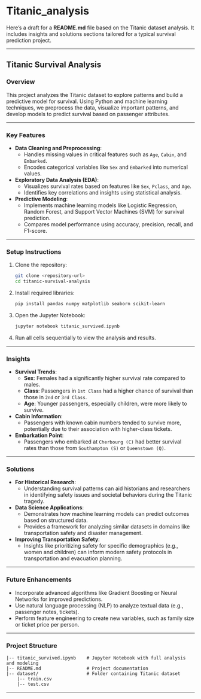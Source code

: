# Titanic_analysis
Here’s a draft for a **README.md** file based on the Titanic dataset analysis. It includes insights and solutions sections tailored for a typical survival prediction project.

---

## **Titanic Survival Analysis**

### **Overview**
This project analyzes the Titanic dataset to explore patterns and build a predictive model for survival. Using Python and machine learning techniques, we preprocess the data, visualize important patterns, and develop models to predict survival based on passenger attributes.

---

### **Key Features**
- **Data Cleaning and Preprocessing**:
  - Handles missing values in critical features such as `Age`, `Cabin`, and `Embarked`.
  - Encodes categorical variables like `Sex` and `Embarked` into numerical values.
- **Exploratory Data Analysis (EDA)**:
  - Visualizes survival rates based on features like `Sex`, `Pclass`, and `Age`.
  - Identifies key correlations and insights using statistical analysis.
- **Predictive Modeling**:
  - Implements machine learning models like Logistic Regression, Random Forest, and Support Vector Machines (SVM) for survival prediction.
  - Compares model performance using accuracy, precision, recall, and F1-score.

---

### **Setup Instructions**
1. Clone the repository:
   ```bash
   git clone <repository-url>
   cd titanic-survival-analysis
   ```
2. Install required libraries:
   ```bash
   pip install pandas numpy matplotlib seaborn scikit-learn
   ```
3. Open the Jupyter Notebook:
   ```bash
   jupyter notebook titanic_survived.ipynb
   ```
4. Run all cells sequentially to view the analysis and results.

---

### **Insights**
- **Survival Trends**:
  - **Sex**: Females had a significantly higher survival rate compared to males.
  - **Class**: Passengers in `1st Class` had a higher chance of survival than those in `2nd` or `3rd Class`.
  - **Age**: Younger passengers, especially children, were more likely to survive.
- **Cabin Information**:
  - Passengers with known cabin numbers tended to survive more, potentially due to their association with higher-class tickets.
- **Embarkation Point**:
  - Passengers who embarked at `Cherbourg (C)` had better survival rates than those from `Southampton (S)` or `Queenstown (Q)`.

---

### **Solutions**
- **For Historical Research**:
  - Understanding survival patterns can aid historians and researchers in identifying safety issues and societal behaviors during the Titanic tragedy.
- **Data Science Applications**:
  - Demonstrates how machine learning models can predict outcomes based on structured data.
  - Provides a framework for analyzing similar datasets in domains like transportation safety and disaster management.
- **Improving Transportation Safety**:
  - Insights like prioritizing safety for specific demographics (e.g., women and children) can inform modern safety protocols in transportation and evacuation planning.

---

### **Future Enhancements**
- Incorporate advanced algorithms like Gradient Boosting or Neural Networks for improved predictions.
- Use natural language processing (NLP) to analyze textual data (e.g., passenger notes, tickets).
- Perform feature engineering to create new variables, such as family size or ticket price per person.

---

### **Project Structure**
```
|-- titanic_survived.ipynb    # Jupyter Notebook with full analysis and modeling
|-- README.md                 # Project documentation
|-- dataset/                  # Folder containing Titanic dataset
    |-- train.csv
    |-- test.csv
```

---
